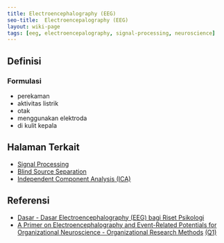 ```yaml
---
title: Electroencephalography (EEG)
seo-title:  Electroencepalography (EEG)
layout: wiki-page
tags: [eeg, electroencepalography, signal-processing, neuroscience]
---
```


## Definisi

### Formulasi
- perekaman
- aktivitas listrik
- otak
- menggunakan elektroda
- di kulit kepala


## Halaman Terkait
- [Signal Processing](/wiki/wiki/sig/signal-processing/)
- [Blind Source Separation](/wiki/wiki/bli/blind-source-separation/)
- [Independent Component Analysis (ICA)](/wiki/wiki/ica/ica-independent-component-analysis/)

## Referensi
- [Dasar - Dasar Electroencephalography (EEG) bagi Riset Psikologi](https://jurnal.ugm.ac.id/buletinpsikologi/article/view/52328)
- [A Primer on Electroencephalography and Event-Related Potentials for Organizational Neuroscience - Organizational Research Methods](https://journals.sagepub.com/doi/10.1177/1094428118804657) [(Q1)](https://www.scimagojr.com/journalsearch.php?q=22330&tip=sid&clean=0)
